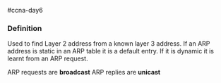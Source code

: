 #ccna-day6

### Definition
Used to find Layer 2 address from a known layer 3 address. 
If an ARP address is static in an ARP table it is a default entry.
If it is dynamic it is learnt from an ARP request.

ARP requests are **broadcast**
ARP replies are **unicast**
